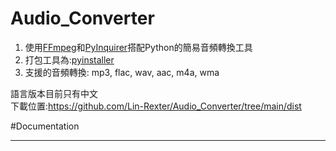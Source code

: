 # Audio_Converter
1. 使用[FFmpeg](https://github.com/FFmpeg/FFmpeg)和[PyInquirer](https://github.com/CITGuru/PyInquirer)搭配Python的簡易音頻轉換工具<br>
2. 打包工具為:[pyinstaller](https://github.com/pyinstaller/pyinstaller)<br>
3. 支援的音頻轉換: mp3, flac, wav, aac, m4a, wma<br>

語言版本目前只有中文<br>
下載位置:https://github.com/Lin-Rexter/Audio_Converter/tree/main/dist

#Documentation
______________________
